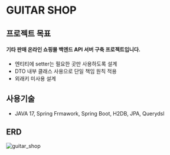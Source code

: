 # GUITAR SHOP

## 프로젝트 목표

#### 기타 판매 온라인 쇼핑몰 백엔드 API 서버 구축 프로젝트입니다.

* 엔티티에 setter는 필요한 곳만 사용하도록 설계
* DTO 내부 클래스 사용으로 단일 책임 원칙 적용
* 외래키 미사용 설계

## 사용기술

* JAVA 17, Spring Frmawork, Spring Boot, H2DB, JPA, Querydsl

## ERD

![guitar_shop](https://github.com/ssbin0916/GUITAR-SHOP/assets/151374753/322a4850-9fb1-47f1-8367-69dea5c8ddcf)
